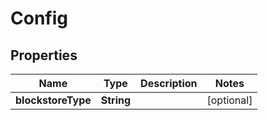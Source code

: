 

# Config

## Properties

Name | Type | Description | Notes
------------ | ------------- | ------------- | -------------
**blockstoreType** | **String** |  |  [optional]



